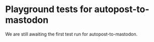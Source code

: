 # Playground tests for autopost-to-mastodon
We are still awaiting the first test run for autopost-to-mastodon.
